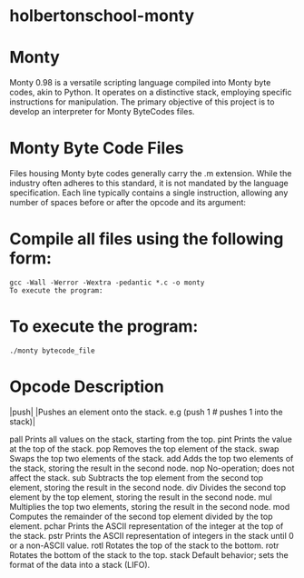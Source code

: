 # holbertonschool-monty

# Monty

Monty 0.98 is a versatile scripting language compiled into Monty byte codes, akin to Python. It operates on a distinctive stack, employing specific instructions for manipulation. The primary objective of this project is to develop an interpreter for Monty ByteCodes files.

# Monty Byte Code Files

Files housing Monty byte codes generally carry the .m extension. While the industry often adheres to this standard, it is not mandated by the language specification. Each line typically contains a single instruction, allowing any number of spaces before or after the opcode and its argument:

# Compile all files using the following form:

	gcc -Wall -Werror -Wextra -pedantic *.c -o monty
	To execute the program:

# To execute the program:

	./monty bytecode_file

# Opcode	Description

|push|	|Pushes an element onto the stack. e.g (push 1 # pushes 1 into the stack)|

pall	Prints all values on the stack, starting from the top.
pint	Prints the value at the top of the stack.
pop	Removes the top element of the stack.
swap	Swaps the top two elements of the stack.
add	Adds the top two elements of the stack, storing the result in the second node.
nop	No-operation; does not affect the stack.
sub	Subtracts the top element from the second top element, storing the result in the second node.
div	Divides the second top element by the top element, storing the result in the second node.
mul	Multiplies the top two elements, storing the result in the second node.
mod	Computes the remainder of the second top element divided by the top element.
pchar	Prints the ASCII representation of the integer at the top of the stack.
pstr	Prints the ASCII representation of integers in the stack until 0 or a non-ASCII value.
rotl	Rotates the top of the stack to the bottom.
rotr	Rotates the bottom of the stack to the top.
stack	Default behavior; sets the format of the data into a stack (LIFO).
